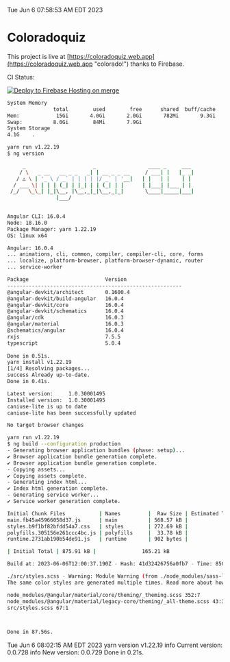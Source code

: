Tue Jun  6 07:58:53 AM EDT 2023

# Coloradoquiz


This project is live at [https://coloradoquiz.web.app](https://coloradoquiz.web.app "colorado!") thanks to Firebase.

CI Status: 

[![Deploy to Firebase Hosting on merge](https://github.com/teamkushal/coloradoquiz/actions/workflows/firebase-hosting-merge.yml/badge.svg)](https://github.com/teamkushal/coloradoquiz/actions/workflows/firebase-hosting-merge.yml)

```bash
System Memory
               total        used        free      shared  buff/cache   available
Mem:            15Gi       4.0Gi       2.0Gi       782Mi       9.3Gi        10Gi
Swap:          8.0Gi        84Mi       7.9Gi
System Storage
4.1G	.
```
```bash
yarn run v1.22.19
$ ng version

     _                      _                 ____ _     ___
    / \   _ __   __ _ _   _| | __ _ _ __     / ___| |   |_ _|
   / △ \ | '_ \ / _` | | | | |/ _` | '__|   | |   | |    | |
  / ___ \| | | | (_| | |_| | | (_| | |      | |___| |___ | |
 /_/   \_\_| |_|\__, |\__,_|_|\__,_|_|       \____|_____|___|
                |___/
    

Angular CLI: 16.0.4
Node: 18.16.0
Package Manager: yarn 1.22.19
OS: linux x64

Angular: 16.0.4
... animations, cli, common, compiler, compiler-cli, core, forms
... localize, platform-browser, platform-browser-dynamic, router
... service-worker

Package                         Version
---------------------------------------------------------
@angular-devkit/architect       0.1600.4
@angular-devkit/build-angular   16.0.4
@angular-devkit/core            16.0.4
@angular-devkit/schematics      16.0.4
@angular/cdk                    16.0.3
@angular/material               16.0.3
@schematics/angular             16.0.4
rxjs                            7.5.5
typescript                      5.0.4
    
Done in 0.51s.
yarn install v1.22.19
[1/4] Resolving packages...
success Already up-to-date.
Done in 0.41s.
```
```bash
Latest version:     1.0.30001495
Installed version:  1.0.30001495
caniuse-lite is up to date
caniuse-lite has been successfully updated

No target browser changes
```
```bash
yarn run v1.22.19
$ ng build --configuration production
- Generating browser application bundles (phase: setup)...
✔ Browser application bundle generation complete.
✔ Browser application bundle generation complete.
- Copying assets...
✔ Copying assets complete.
- Generating index html...
✔ Index html generation complete.
- Generating service worker...
✔ Service worker generation complete.

Initial Chunk Files           | Names         |  Raw Size | Estimated Transfer Size
main.fb45a45966058d37.js      | main          | 568.57 kB |               135.89 kB
styles.b9f1bf82bfdd54a7.css   | styles        | 272.69 kB |                17.91 kB
polyfills.305156e261ccc4bc.js | polyfills     |  33.78 kB |                10.90 kB
runtime.2731ab190b54de91.js   | runtime       | 902 bytes |               517 bytes

| Initial Total | 875.91 kB |               165.21 kB

Build at: 2023-06-06T12:00:37.190Z - Hash: 41d32426756a0fb7 - Time: 85048ms

./src/styles.scss - Warning: Module Warning (from ./node_modules/sass-loader/dist/cjs.js):
The same color styles are generated multiple times. Read more about how style duplication can be avoided in a dedicated guide. https://github.com/angular/components/blob/main/guides/duplicate-theming-styles.md

node_modules/@angular/material/core/theming/_theming.scss 352:7          private-check-duplicate-theme-styles()
node_modules/@angular/material/legacy-core/theming/_all-theme.scss 43:3  all-legacy-component-themes()
src/styles.scss 67:1                                                     root stylesheet



Done in 87.56s.
```
Tue Jun  6 08:02:15 AM EDT 2023
yarn version v1.22.19
info Current version: 0.0.728
info New version: 0.0.729
Done in 0.21s.
